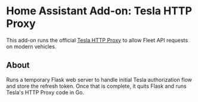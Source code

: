 # Home Assistant Add-on: Tesla HTTP Proxy

This add-on runs the official [Tesla HTTP Proxy](https://github.com/teslamotors/vehicle-command) to allow Fleet API requests on modern vehicles.

## About
Runs a temporary Flask web server to handle initial Tesla authorization flow and store the refresh token.  Once that is complete, it quits Flask and runs Tesla's HTTP Proxy code in Go.
